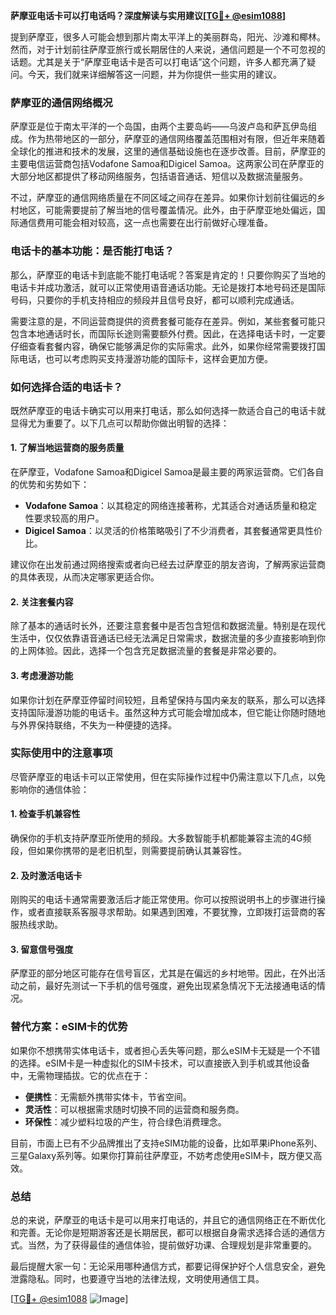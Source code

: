 **萨摩亚电话卡可以打电话吗？深度解读与实用建议[[TG💪+ @esim1088](https://t.me/s/esim1088)]**

提到萨摩亚，很多人可能会想到那片南太平洋上的美丽群岛，阳光、沙滩和椰林。然而，对于计划前往萨摩亚旅行或长期居住的人来说，通信问题是一个不可忽视的话题。尤其是关于“萨摩亚电话卡是否可以打电话”这个问题，许多人都充满了疑问。今天，我们就来详细解答这一问题，并为你提供一些实用的建议。

### 萨摩亚的通信网络概况

萨摩亚是位于南太平洋的一个岛国，由两个主要岛屿——乌波卢岛和萨瓦伊岛组成。作为热带地区的一部分，萨摩亚的通信网络覆盖范围相对有限，但近年来随着全球化的推进和技术的发展，这里的通信基础设施也在逐步改善。目前，萨摩亚的主要电信运营商包括Vodafone Samoa和Digicel Samoa。这两家公司在萨摩亚的大部分地区都提供了移动网络服务，包括语音通话、短信以及数据流量服务。

不过，萨摩亚的通信网络质量在不同区域之间存在差异。如果你计划前往偏远的乡村地区，可能需要提前了解当地的信号覆盖情况。此外，由于萨摩亚地处偏远，国际通信费用可能会相对较高，这一点也需要在出行前做好心理准备。

### 电话卡的基本功能：是否能打电话？

那么，萨摩亚的电话卡到底能不能打电话呢？答案是肯定的！只要你购买了当地的电话卡并成功激活，就可以正常使用语音通话功能。无论是拨打本地号码还是国际号码，只要你的手机支持相应的频段并且信号良好，都可以顺利完成通话。

需要注意的是，不同运营商提供的资费套餐可能存在差异。例如，某些套餐可能只包含本地通话时长，而国际长途则需要额外付费。因此，在选择电话卡时，一定要仔细查看套餐内容，确保它能够满足你的实际需求。此外，如果你经常需要拨打国际电话，也可以考虑购买支持漫游功能的国际卡，这样会更加方便。

### 如何选择合适的电话卡？

既然萨摩亚的电话卡确实可以用来打电话，那么如何选择一款适合自己的电话卡就显得尤为重要了。以下几点可以帮助你做出明智的选择：

#### 1. **了解当地运营商的服务质量**
   在萨摩亚，Vodafone Samoa和Digicel Samoa是最主要的两家运营商。它们各自的优势和劣势如下：
   
   - **Vodafone Samoa**：以其稳定的网络连接著称，尤其适合对通话质量和稳定性要求较高的用户。
   - **Digicel Samoa**：以灵活的价格策略吸引了不少消费者，其套餐通常更具性价比。

   建议你在出发前通过网络搜索或者向已经去过萨摩亚的朋友咨询，了解两家运营商的具体表现，从而决定哪家更适合你。

#### 2. **关注套餐内容**
   除了基本的通话时长外，还要注意套餐中是否包含短信和数据流量。特别是在现代生活中，仅仅依靠语音通话已经无法满足日常需求，数据流量的多少直接影响到你的上网体验。因此，选择一个包含充足数据流量的套餐是非常必要的。

#### 3. **考虑漫游功能**
   如果你计划在萨摩亚停留时间较短，且希望保持与国内亲友的联系，那么可以选择支持国际漫游功能的电话卡。虽然这种方式可能会增加成本，但它能让你随时随地与外界保持联络，不失为一种便捷的选择。

### 实际使用中的注意事项

尽管萨摩亚的电话卡可以正常使用，但在实际操作过程中仍需注意以下几点，以免影响你的通信体验：

#### 1. **检查手机兼容性**
   确保你的手机支持萨摩亚所使用的频段。大多数智能手机都能兼容主流的4G频段，但如果你携带的是老旧机型，则需要提前确认其兼容性。

#### 2. **及时激活电话卡**
   刚购买的电话卡通常需要激活后才能正常使用。你可以按照说明书上的步骤进行操作，或者直接联系客服寻求帮助。如果遇到困难，不要犹豫，立即拨打运营商的客服热线求助。

#### 3. **留意信号强度**
   萨摩亚的部分地区可能存在信号盲区，尤其是在偏远的乡村地带。因此，在外出活动之前，最好先测试一下手机的信号强度，避免出现紧急情况下无法接通电话的情况。

### 替代方案：eSIM卡的优势

如果你不想携带实体电话卡，或者担心丢失等问题，那么eSIM卡无疑是一个不错的选择。eSIM卡是一种虚拟化的SIM卡技术，可以直接嵌入到手机或其他设备中，无需物理插拔。它的优点在于：
   
   - **便携性**：无需额外携带实体卡，节省空间。
   - **灵活性**：可以根据需求随时切换不同的运营商和服务商。
   - **环保性**：减少塑料垃圾的产生，符合绿色消费理念。

目前，市面上已有不少品牌推出了支持eSIM功能的设备，比如苹果iPhone系列、三星Galaxy系列等。如果你打算前往萨摩亚，不妨考虑使用eSIM卡，既方便又高效。

### 总结

总的来说，萨摩亚的电话卡是可以用来打电话的，并且它的通信网络正在不断优化和完善。无论你是短期游客还是长期居民，都可以根据自身需求选择合适的通信方式。当然，为了获得最佳的通信体验，提前做好功课、合理规划是非常重要的。

最后提醒大家一句：无论采用哪种通信方式，都要记得保护好个人信息安全，避免泄露隐私。同时，也要遵守当地的法律法规，文明使用通信工具。

[[TG💪+ @esim1088](https://t.me/s/esim1088) ![Image](https://i.postimg.cc/4NQfJmqS/Snipaste-2025-05-13-00-14-12.png)]
